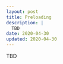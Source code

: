 ```yaml
---
layout: post
title: Preloading
description: |
  TBD
date: 2020-04-30
updated: 2020-04-30
---
```


TBD
